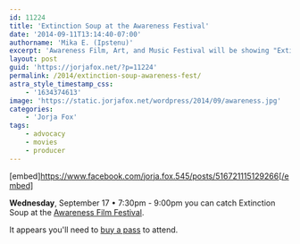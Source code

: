 ```yaml
---
id: 11224
title: 'Extinction Soup at the Awareness Festival'
date: '2014-09-11T13:14:40-07:00'
authorname: 'Mika E. (Ipstenu)'
excerpt: 'Awareness Film, Art, and Music Festival will be showing "Extinction Soup"'
layout: post
guid: 'https://jorjafox.net/?p=11224'
permalink: /2014/extinction-soup-awareness-fest/
astra_style_timestamp_css:
    - '1634374613'
image: 'https://static.jorjafox.net/wordpress/2014/09/awareness.jpg'
categories:
    - 'Jorja Fox'
tags:
    - advocacy
    - movies
    - producer
---
```


[embed]https://www.facebook.com/jorja.fox.545/posts/516721115129266[/embed]

**Wednesday**, September 17 • 7:30pm - 9:00pm you can catch Extinction Soup at the <a href="http://awarenessfilmfestival2014.sched.org/event/2a9b4ffdbdfee5a5f7abb8f25ffd7648#.VBIAtmQmczG">Awareness Film Festival</a>.

It appears you'll need to <a href="http://store.healoneworld.com/category-s/22.htm">buy a pass</a> to attend.
